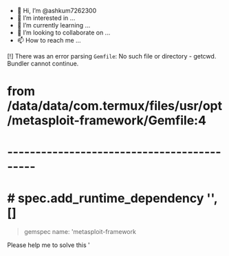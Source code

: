- 👋 Hi, I’m @ashkum7262300
- 👀 I’m interested in ...
- 🌱 I’m currently learning ...
- 💞️ I’m looking to collaborate on ...
- 📫 How to reach me ...

<!---
ashkum7262300/ashkum7262300 is a ✨ special ✨ repository because its `README.md` (this file) appears on your GitHub profile.
You can click the Preview link to take a look at your changes.
--->


[!] There was an error parsing `Gemfile`: No such file or directory - getcwd. Bundler cannot continue.

 #  from /data/data/com.termux/files/usr/opt/metasploit-framework/Gemfile:4
 #  -------------------------------------------
 #  #   spec.add_runtime_dependency '<name>', [<version requirements>]
 >  gemspec name: 'metasploit-framework

Please help me to solve this
'
